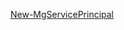 [New-MgServicePrincipal](/powershell/module/microsoft.graph.applications/new-mgserviceprincipal?view=graph-powershell-1.0)